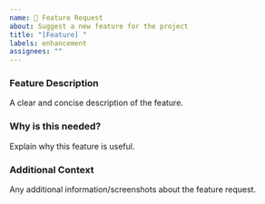 ```yaml
---
name: 🚀 Feature Request
about: Suggest a new feature for the project
title: "[Feature] "
labels: enhancement
assignees: ""
---
```


### Feature Description
A clear and concise description of the feature.

### Why is this needed?
Explain why this feature is useful.

### Additional Context
Any additional information/screenshots about the feature request.
